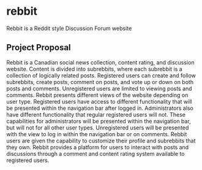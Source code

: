 # rebbit
Rebbit is a Reddit style Discussion Forum website

## Project Proposal
Rebbit is a Canadian social news collection, content rating, and discussion website. Content is divided into subrebbits, where each subrebbit is a collection of logically related posts. Registered users can create and follow subrebbits, create posts, comment on posts, and vote up or down on both posts and comments. Unregistered users are limited to viewing posts and comments. Rebbit presents different views of the website depending on user type. Registered users have access to different functionality that will be presented within the navigation bar after logged in. Administrators also have different functionality that regular registered users will not. These capabilities for administrators will be presented within the navigation bar, but will not for all other user types. Unregistered users will be presented with the view to log in within the navigation bar or on comments. Rebbit users are given the capability to customize their profile and subrebbits that they own. Rebbit provides a platform for users to interact with posts and discussions through a comment and content rating system available to registered users. 

